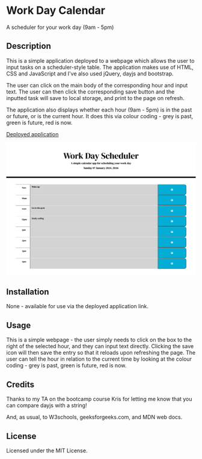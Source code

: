 # Work Day Calendar
A scheduler for your work day (9am - 5pm)

## Description
This is a simple application deployed to a webpage which allows the user to input tasks on a scheduler-style table. The application makes use of HTML, CSS and JavaScript and I've also used jQuery, dayjs and bootstrap.

The user can click on the main body of the corresponding hour and input text. The user can then click the corresponding save button and the inputted task will save to local storage, and print to the page on refresh. 

The application also displays whether each hour (9am - 5pm) is in the past or future, or is the current hour. It does this via colour coding - grey is past, green is future, red is now.

[Deployed application](https://kauralane.github.io/work-day-calendar/)

![Screenshot](./assets/images/screenshot.png)

## Installation
None - available for use via the deployed application link. 

## Usage
This is a simple webpage - the user simply needs to click on the box to the right of the selected hour, and they can input text directly. Clicking the save icon will then save the entry so that it reloads upon refreshing the page. The user can tell the hour in relation to the current time by looking at the colour coding - grey is past, green is future, red is now. 

## Credits
Thanks to my TA on the bootcamp course Kris for letting me know that you can compare dayjs with a string! 

And, as usual, to W3schools, geeksforgeeks.com, and MDN web docs. 

## License
Licensed under the MIT License. 